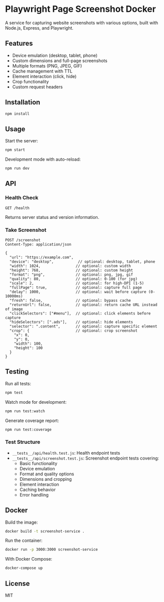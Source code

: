 # Playwright Page Screenshot Docker

A service for capturing website screenshots with various options, built with Node.js, Express, and Playwright.

## Features

- Device emulation (desktop, tablet, phone)
- Custom dimensions and full-page screenshots
- Multiple formats (PNG, JPEG, GIF)
- Cache management with TTL
- Element interaction (click, hide)
- Crop functionality
- Custom request headers

## Installation

```bash
npm install
```

## Usage

Start the server:

```bash
npm start
```

Development mode with auto-reload:

```bash
npm run dev
```

## API

### Health Check

```http
GET /health
```

Returns server status and version information.

### Take Screenshot

```http
POST /screenshot
Content-Type: application/json

{
  "url": "https://example.com",
  "device": "desktop",           // optional: desktop, tablet, phone
  "width": 1024,                // optional: custom width
  "height": 768,                // optional: custom height
  "format": "png",              // optional: png, jpg, gif
  "quality": 80,                // optional: 0-100 (for jpg)
  "scale": 2,                   // optional: for high-DPI (1-5)
  "fullPage": true,             // optional: capture full page
  "delay": 1000,                // optional: wait before capture (0-10000ms)
  "fresh": false,               // optional: bypass cache
  "returnUrl": false,           // optional: return cache URL instead of image
  "clickSelectors": ["#menu"],  // optional: click elements before capture
  "hideSelectors": [".ads"],    // optional: hide elements
  "selector": ".content",       // optional: capture specific element
  "crop": {                     // optional: crop screenshot
    "x": 0,
    "y": 0,
    "width": 100,
    "height": 100
  }
}
```

## Testing

Run all tests:

```bash
npm test
```

Watch mode for development:

```bash
npm run test:watch
```

Generate coverage report:

```bash
npm run test:coverage
```

### Test Structure

- `__tests__/api/health.test.js`: Health endpoint tests
- `__tests__/api/screenshot.test.js`: Screenshot endpoint tests covering:
  - Basic functionality
  - Device emulation
  - Format and quality options
  - Dimensions and cropping
  - Element interaction
  - Caching behavior
  - Error handling

## Docker

Build the image:

```bash
docker build -t screenshot-service .
```

Run the container:

```bash
docker run -p 3000:3000 screenshot-service
```

With Docker Compose:

```bash
docker-compose up
```

## License

MIT
